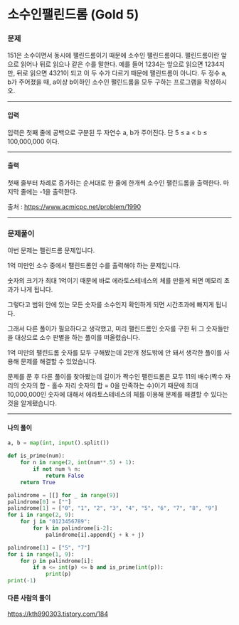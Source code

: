 # 소수인팰린드롬 (Gold 5)

### 문제

151은 소수이면서 동시에 팰린드롬이기 때문에 소수인 팰린드롬이다. 팰린드롬이란 앞으로 읽어나 뒤로 읽으나 같은 수를 말한다. 예를 들어 1234는 앞으로 읽으면 1234지만, 뒤로 읽으면 4321이 되고 이 두 수가 다르기 때문에 팰린드롬이 아니다. 두 정수 a, b가 주어졌을 때, a이상 b이하인 소수인 팰린드롬을 모두 구하는 프로그램을 작성하시오.

---

#### 입력

입력은 첫째 줄에 공백으로 구분된 두 자연수 a, b가 주어진다. 단 5 ≤ a < b ≤ 100,000,000 이다.

---

#### 출력

첫째 줄부터 차례로 증가하는 순서대로 한 줄에 한개씩 소수인 팰린드롬을 출력한다. 마지막 줄에는 -1을 출력한다.

출처 : https://www.acmicpc.net/problem/1990

---

### 문제풀이

이번 문제는 펠린드롬 문제입니다.

1억 미만인 소수 중에서 팰린드롬인 수를 출력해야 하는 문제입니다.

숫자의 크기가 최대 1억이기 때문에 바로 에라토스테네스의 체를 만들게 되면 메모리 초과가 나게 됩니다.

그렇다고 범위 안에 있는 모든 숫자를 소수인지 확인하게 되면 시간초과에 빠지게 됩니다.

그래서 다른 풀이가 필요하다고 생각했고, 미리 팰린드롬인 숫자를 구한 뒤 그 숫자들만을 대상으로 소수 판별을 하는 풀이를 떠올렸습니다.

1억 미만의 팰린드롬 숫자를 모두 구해봤는데 2만개 정도밖에 안 돼서 생각한 풀이를 사용해 문제를 해결할 수 있었습니다.

문제를 푼 후 다른 풀이를 찾아봤는데 길이가 짝수인 팰린드롬은 모두 11의 배수(짝수 자리의 숫자의 합 - 홀수 자리 숫자의 합 = 0을 만족하는 수)이기 때문에 최대 10,000,000인 숫자에 대해서 에라토스테네스의 체를 이용해 문제를 해결할 수 있다는 것을 알게됐습니다.

---

#### 나의 풀이

~~~python
a, b = map(int, input().split())

def is_prime(num):
    for n in range(2, int(num**.5) + 1):
        if not num % n:
            return False
    return True

palindrome = [[] for _ in range(9)]
palindrome[0] = [""]
palindrome[1] = ["0", "1", "2", "3", "4", "5", "6", "7", "8", "9"]
for i in range(2, 9):
    for j in "0123456789":
        for k in palindrome[i-2]:
            palindrome[i].append(j + k + j)

palindrome[1] = ["5", "7"]
for i in range(1, 9):
    for p in palindrome[i]:
        if a <= int(p) <= b and is_prime(int(p)):
            print(p)
print(-1)
~~~

#### 다른 사람의 풀이

https://kth990303.tistory.com/184
